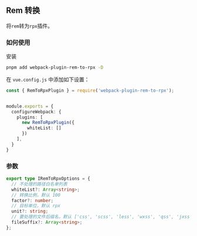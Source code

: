 ## Rem 转换

将`rem`转为`rpx`插件。

### 如何使用

安装

```bash
pnpm add webpack-plugin-rem-to-rpx -D
```

在 `vue.config.js` 中添加如下设置：

```ts
const { RemToRpxPlugin } = require('webpack-plugin-rem-to-rpx');


module.exports = {
  configureWebpack: {
    plugins: [
      new RemToRpxPlugin({
        whiteList: []
      })
    ],
  }
}
```

### 参数

```ts
export type IRemToRpxOptions = {
  // 不处理的路径白名单列表
  whiteList?: Array<string>;
  // 转换比例，默认 100
  factor?: number;
  // 目标单位，默认 rpx
  unit?: string;
  // 要处理的文件后缀名，默认 ['css', 'scss', 'less', 'wxss', 'qss', 'jxss']
  fileSuffix?: Array<string>;
};
```
